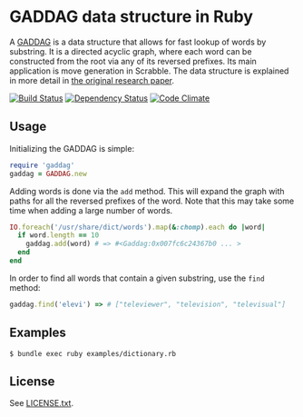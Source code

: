# GADDAG data structure in Ruby

A [GADDAG](http://en.wikipedia.org/wiki/GADDAG) is a data structure that
allows for fast lookup of words by substring. It is a directed acyclic graph, where
each word can be constructed from the root via any of its reversed prefixes. Its main application
is move generation in Scrabble. The data structure is explained in more detail in
[the original research paper](http://www.ericsink.com/downloads/faster-scrabble-gordon.pdf).

[![Build Status](https://secure.travis-ci.org/thomasbrus/gaddag.png?branch=master)](http://travis-ci.org/mbj/mutant)
[![Dependency Status](https://gemnasium.com/thomasbrus/gaddag.png)](https://gemnasium.com/thomasbrus/gaddag)
[![Code Climate](https://codeclimate.com/github/thomasbrus/gaddag.png)](https://codeclimate.com/github/thomasbrus/gaddag)

## Usage

Initializing the GADDAG is simple:

```ruby
require 'gaddag'
gaddag = GADDAG.new
```

Adding words is done via the `add` method. This will expand the graph with paths for all
the reversed prefixes of the word. Note that this may take some time when adding
a large number of words.

```ruby
IO.foreach('/usr/share/dict/words').map(&:chomp).each do |word|
  if word.length == 10
    gaddag.add(word) # => #<Gaddag:0x007fc6c24367b0 ... >
  end
end
```

In order to find all words that contain a given substring, use the `find` method:

```ruby
gaddag.find('elevi') => # ["televiewer", "television", "televisual"]
```

## Examples

    $ bundle exec ruby examples/dictionary.rb

## License

See [LICENSE.txt](LICENSE.txt).
